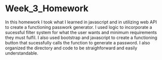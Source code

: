 # Week_3_Homework

In this homework I took what I learned in javascript and in utilizing web API to create a functioning passwork generator. 
I used logic to incorporate a sucessful filter system for what the user wants and minimum requirements they must fulfil.
I also used bootstrap and javascript to create a functioning button that sucessfully calls the function to generate a password.
I also organized the directory and code to be straighforward and easily understandable.
